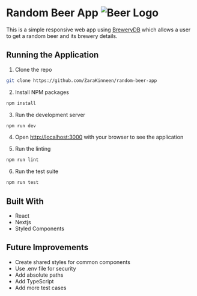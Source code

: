 # Random Beer App ![Beer Logo](/public/favicon.ico)

This is a simple responsive web app using [BreweryDB](https://www.brewerydb.com/) which allows a user to get a random beer and its brewery details.

## Running the Application

1. Clone the repo

```sh
git clone https://github.com/ZaraKinneen/random-beer-app
```

2. Install NPM packages

```sh
npm install
```

3. Run the development server

```sh
npm run dev
```

4. Open [http://localhost:3000](http://localhost:3000) with your browser to see the application

5. Run the linting

```sh
npm run lint
```

6. Run the test suite

```sh
npm run test
```

## Built With

- React
- Nextjs
- Styled Components

## Future Improvements

- Create shared styles for common components
- Use .env file for security
- Add absolute paths
- Add TypeScript
- Add more test cases
